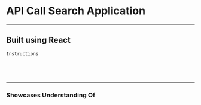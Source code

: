 # API Call Search Application

---
## Built using React
` Instructions `

`  `

`  `

---
### Showcases Understanding Of
`  `
`  `
`  `
`  `
`  `
`  `
`  `
`  `
`  `
`  `
